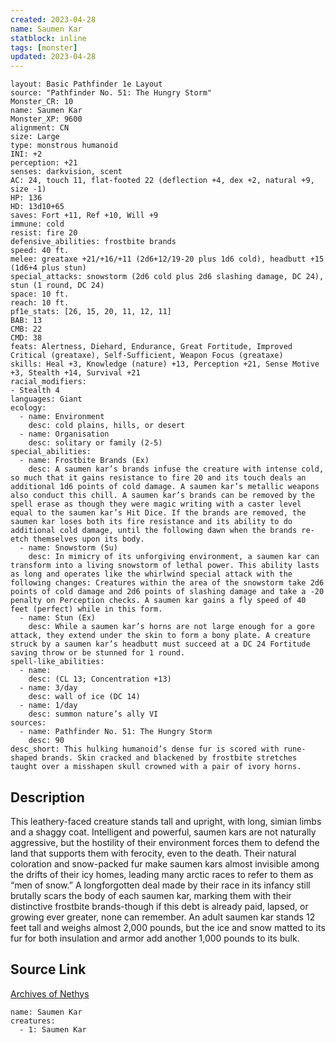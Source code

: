 ```yaml
---
created: 2023-04-28
name: Saumen Kar
statblock: inline
tags: [monster]
updated: 2023-04-28
---
```

```statblock
layout: Basic Pathfinder 1e Layout
source: "Pathfinder No. 51: The Hungry Storm"
Monster_CR: 10
name: Saumen Kar
Monster_XP: 9600
alignment: CN
size: Large
type: monstrous humanoid
INI: +2
perception: +21
senses: darkvision, scent
AC: 24, touch 11, flat-footed 22 (deflection +4, dex +2, natural +9, size -1)
HP: 136
HD: 13d10+65
saves: Fort +11, Ref +10, Will +9
immune: cold
resist: fire 20
defensive_abilities: frostbite brands
speed: 40 ft.
melee: greataxe +21/+16/+11 (2d6+12/19-20 plus 1d6 cold), headbutt +15 (1d6+4 plus stun)
special_attacks: snowstorm (2d6 cold plus 2d6 slashing damage, DC 24), stun (1 round, DC 24)
space: 10 ft.
reach: 10 ft.
pf1e_stats: [26, 15, 20, 11, 12, 11]
BAB: 13
CMB: 22
CMD: 38
feats: Alertness, Diehard, Endurance, Great Fortitude, Improved Critical (greataxe), Self-Sufficient, Weapon Focus (greataxe)
skills: Heal +3, Knowledge (nature) +13, Perception +21, Sense Motive +3, Stealth +14, Survival +21
racial_modifiers:
- Stealth 4
languages: Giant
ecology:
  - name: Environment
    desc: cold plains, hills, or desert
  - name: Organisation
    desc: solitary or family (2-5)
special_abilities:
  - name: Frostbite Brands (Ex)
    desc: A saumen kar’s brands infuse the creature with intense cold, so much that it gains resistance to fire 20 and its touch deals an additional 1d6 points of cold damage. A saumen kar’s metallic weapons also conduct this chill. A saumen kar’s brands can be removed by the spell erase as though they were magic writing with a caster level equal to the saumen kar’s Hit Dice. If the brands are removed, the saumen kar loses both its fire resistance and its ability to do additional cold damage, until the following dawn when the brands re-etch themselves upon its body.
  - name: Snowstorm (Su)
    desc: In mimicry of its unforgiving environment, a saumen kar can transform into a living snowstorm of lethal power. This ability lasts as long and operates like the whirlwind special attack with the following changes: Creatures within the area of the snowstorm take 2d6 points of cold damage and 2d6 points of slashing damage and take a -20 penalty on Perception checks. A saumen kar gains a fly speed of 40 feet (perfect) while in this form.
  - name: Stun (Ex)
    desc: While a saumen kar’s horns are not large enough for a gore attack, they extend under the skin to form a bony plate. A creature struck by a saumen kar’s headbutt must succeed at a DC 24 Fortitude saving throw or be stunned for 1 round.
spell-like_abilities:
  - name:
    desc: (CL 13; Concentration +13)
  - name: 3/day
    desc: wall of ice (DC 14)
  - name: 1/day
    desc: summon nature’s ally VI
sources:
  - name: Pathfinder No. 51: The Hungry Storm
    desc: 90
desc_short: This hulking humanoid’s dense fur is scored with rune-shaped brands. Skin cracked and blackened by frostbite stretches taught over a misshapen skull crowned with a pair of ivory horns.
```
## Description
This leathery-faced creature stands tall and upright, with long, simian limbs and a shaggy coat. Intelligent and powerful, saumen kars are not naturally aggressive, but the hostility of their environment forces them to defend the land that supports them with ferocity, even to the death. Their natural coloration and snow-packed fur make saumen kars almost invisible among the drifts of their icy homes, leading many arctic races to refer to them as “men of snow.” A longforgotten deal made by their race in its infancy still brutally scars the body of each saumen kar, marking them with their distinctive frostbite brands-though if this debt is already paid, lapsed, or growing ever greater, none can remember. An adult saumen kar stands 12 feet tall and weighs almost 2,000 pounds, but the ice and snow matted to its fur for both insulation and armor add another 1,000 pounds to its bulk.
## Source Link
[Archives of Nethys](https://aonprd.com/MonsterDisplay.aspx?ItemName=Saumen%20Kar)
```encounter-table
name: Saumen Kar
creatures:
  - 1: Saumen Kar
```
